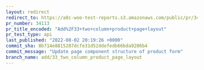 ```yaml
---
layout: redirect
redirect_to: https://a8c-woo-test-reports.s3.amazonaws.com/public/pr/34113/api/index.html
pr_number: 34113
pr_title_encoded: "Add%2F33+two+column+product+page+layout"
pr_test_type: api
last_published: "2022-08-02 20:19:26 +0000"
commit_sha: 8b714e8815287dcfe31d52ddefedb66bda9206b4
commit_message: "Update page component structure of product form"
branch_name: add/33_two_column_product_page_layout
---
```

